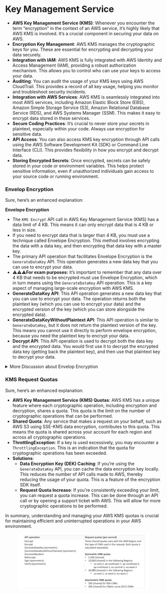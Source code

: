 # Key Management Service

* **AWS Key Management Service (KMS)**: Whenever you encounter the term “encryption” in the context of an AWS service, it’s highly likely that AWS KMS is involved. It’s a crucial component in securing your data on AWS.
* **Encryption Key Management**: AWS KMS manages the cryptographic keys for you. These are essential for encrypting and decrypting your data securely.
* **Integration with IAM**: AWS KMS is fully integrated with AWS Identity and Access Management (IAM), providing a robust authorization mechanism. This allows you to control who can use your keys to access your data.
* **Auditing**: You can audit the usage of your KMS keys using AWS CloudTrail. This provides a record of all key usage, helping you monitor and troubleshoot security incidents.
* **Integration with AWS Services**: AWS KMS is seamlessly integrated into most AWS services, including Amazon Elastic Block Store (EBS), Amazon Simple Storage Service (S3), Amazon Relational Database Service (RDS), and AWS Systems Manager (SSM). This makes it easy to encrypt data stored in these services.
* **Secure Coding Practices**: It’s crucial to never store your secrets in plaintext, especially within your code. Always use encryption for sensitive data.
* **API Access**: You can also access KMS key encryption through API calls using the AWS Software Development Kit (SDK) or Command Line Interface (CLI). This provides flexibility in how you encrypt and decrypt data.
* **Storing Encrypted Secrets**: Once encrypted, secrets can be safely stored in your code or environment variables. This helps protect sensitive information, even if unauthorized individuals gain access to your source code or running environment.

### Envelop Encryption

Sure, here’s an enhanced explanation:

**Envelope Encryption**

* The `KMS Encrypt` API call in AWS Key Management Service (KMS) has a data limit of 4 KB. This means it can only encrypt data that is 4 KB or less in size.
* If you need to encrypt data that is larger than 4 KB, you must use a technique called Envelope Encryption. This method involves encrypting the data with a data key, and then encrypting that data key with a master key.
* The primary API operation that facilitates Envelope Encryption is the `GenerateDataKey` API. This operation generates a new data key that you can use to encrypt your data.
* :warning::warning::warning:**For exam purposes:** it’s important to remember that any data over 4 KB that needs to be encrypted must use Envelope Encryption, which in turn means using the `GenerateDataKey` API operation. This is a key aspect of managing large-scale encryption with AWS KMS.
* **GenerateDataKey API**: This API operation generates a new data key that you can use to encrypt your data. The operation returns both the plaintext key (which you can use to encrypt your data) and the encrypted version of the key (which you can store alongside the encrypted data).
* **GenerateDataKeyWithoutPlaintext API**: This API operation is similar to `GenerateDataKey`, but it does not return the plaintext version of the key. This means you cannot use it directly to perform envelope encryption, because you need the plaintext key to encrypt your data.
* **Decrypt API**: This API operation is used to decrypt both the data key and the encrypted data. You would first use it to decrypt the encrypted data key (getting back the plaintext key), and then use that plaintext key to decrypt your data.

<details>

<summary>More Discussion about Envelop Encryption</summary>

In plain terms, the statement is referring to AWS Key Management Service (KMS) and the concept of envelope encryption. Here's a simplified explanation:

Envelope encryption is a method of encrypting data where a data encryption key (DEK) is used to encrypt the actual data, and then the DEK itself is encrypted using a separate key called the key encryption key (KEK). This provides an additional layer of security for the DEK.

To perform envelope encryption using AWS KMS, there are specific API calls that need to be used. The statement mentions two specific API calls:

1. GenerateDataKey API: This API call is used to generate a data encryption key (DEK) that will be used to encrypt the data. It returns both the plaintext version of the DEK and an encrypted version of the DEK (encrypted using a key encryption key). This API call is used when you want to generate a DEK and have access to both the plaintext and encrypted versions.
2. GenerateDataKeyWithoutPlaintext API: This API call is similar to the GenerateDataKey API, but it only returns the encrypted version of the DEK. It does not provide the plaintext version of the DEK. This API call is used when you want to generate a DEK but do not need access to the plaintext version.

When it comes to decrypting data that has been encrypted with envelope encryption, the statement mentions using the "decrypt" API. The decrypt API call is used to decrypt the encrypted DEK using the appropriate key encryption key, allowing access to the plaintext DEK. Once the DEK is decrypted, it can be used to decrypt the actual data.

In summary, to perform envelope encryption with AWS KMS, you need to use the "GenerateDataKey" API to generate a data encryption key (DEK), and if you need access to the plaintext DEK, use the "GenerateDataKey" API. To decrypt the data, use the "decrypt" API to decrypt the encrypted DEK, which will give you access to the plaintext DEK for decrypting the actual data.

</details>

### KMS Request Quotas

Sure, here’s an enhanced explanation:

* **AWS Key Management Service (KMS) Quotas**: AWS KMS has a unique feature where each cryptographic operation, including encryption and decryption, shares a quota. This quota is the limit on the number of cryptographic operations that can be performed.
* **Shared Quota**: Any service that makes a request on your behalf, such as AWS S3 using SSE-KMS data encryption, contributes to this quota. This means the quota is shared across your account for each region and across all cryptographic operations.
* **ThrottlingException**: If a key is used excessively, you may encounter a `ThrottlingException`. This is an indication that the quota for cryptographic operations has been exceeded.
* **Solutions**:
  * **Data Encryption Key (DEK) Caching**: If you’re using the `GenerateDataKey` API, you can cache the data encryption key locally. This reduces the number of API calls made to AWS, thereby reducing the usage of your quota. This is a feature of the encryption SDK itself.
  * **Request Quota Increase**: If you’re consistently exceeding your limit, you can request a quota increase. This can be done through an API call or by opening a support ticket with AWS. This will allow for more cryptographic operations to be performed.

In summary, understanding and managing your AWS KMS quotas is crucial for maintaining efficient and uninterrupted operations in your AWS environment.

<figure><img src="../../.gitbook/assets/image (8).png" alt=""><figcaption></figcaption></figure>
